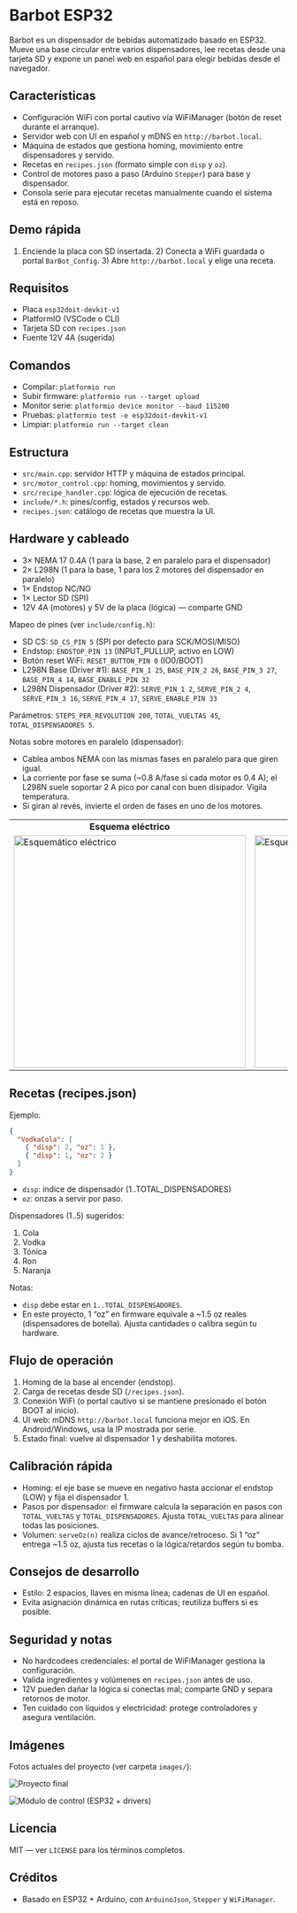 # Barbot ESP32

Barbot es un dispensador de bebidas automatizado basado en ESP32. Mueve una base circular entre varios dispensadores, lee recetas desde una tarjeta SD y expone un panel web en español para elegir bebidas desde el navegador.

## Características

- Configuración WiFi con portal cautivo vía WiFiManager (botón de reset durante el arranque).
- Servidor web con UI en español y mDNS en `http://barbot.local`.
- Máquina de estados que gestiona homing, movimiento entre dispensadores y servido.
- Recetas en `recipes.json` (formato simple con `disp` y `oz`).
- Control de motores paso a paso (Arduino `Stepper`) para base y dispensador.
- Consola serie para ejecutar recetas manualmente cuando el sistema está en reposo.

## Demo rápida

1) Enciende la placa con SD insertada. 2) Conecta a WiFi guardada o portal `BarBot_Config`. 3) Abre `http://barbot.local` y elige una receta.

## Requisitos

- Placa `esp32doit-devkit-v1`
- PlatformIO (VSCode o CLI)
- Tarjeta SD con `recipes.json`
- Fuente 12V 4A (sugerida)

## Comandos

- Compilar: `platformio run`
- Subir firmware: `platformio run --target upload`
- Monitor serie: `platformio device monitor --baud 115200`
- Pruebas: `platformio test -e esp32doit-devkit-v1`
- Limpiar: `platformio run --target clean`

## Estructura

- `src/main.cpp`: servidor HTTP y máquina de estados principal.
- `src/motor_control.cpp`: homing, movimientos y servido.
- `src/recipe_handler.cpp`: lógica de ejecución de recetas.
- `include/*.h`: pines/config, estados y recursos web.
- `recipes.json`: catálogo de recetas que muestra la UI.

## Hardware y cableado

- 3× NEMA 17 0.4A (1 para la base, 2 en paralelo para el dispensador)
- 2× L298N (1 para la base, 1 para los 2 motores del dispensador en paralelo)
- 1× Endstop NC/NO
- 1× Lector SD (SPI)
- 12V 4A (motores) y 5V de la placa (lógica) — comparte GND

Mapeo de pines (ver `include/config.h`):

- SD CS: `SD_CS_PIN 5` (SPI por defecto para SCK/MOSI/MISO)
- Endstop: `ENDSTOP_PIN 13` (INPUT_PULLUP, activo en LOW)
- Botón reset WiFi: `RESET_BUTTON_PIN 0` (IO0/BOOT)
- L298N Base (Driver #1): `BASE_PIN_1 25`, `BASE_PIN_2 26`, `BASE_PIN_3 27`, `BASE_PIN_4 14`, `BASE_ENABLE_PIN 32`
- L298N Dispensador (Driver #2): `SERVE_PIN_1 2`, `SERVE_PIN_2 4`, `SERVE_PIN_3 16`, `SERVE_PIN_4 17`, `SERVE_ENABLE_PIN 33`

Parámetros: `STEPS_PER_REVOLUTION 200`, `TOTAL_VUELTAS 45`, `TOTAL_DISPENSADORES 5`.

Notas sobre motores en paralelo (dispensador):

- Cablea ambos NEMA con las mismas fases en paralelo para que giren igual.
- La corriente por fase se suma (~0.8 A/fase si cada motor es 0.4 A); el L298N suele soportar 2 A pico por canal con buen disipador. Vigila temperatura.
- Si giran al revés, invierte el orden de fases en uno de los motores.

<div align="center">
  <table>
    <tr>
      <td align="center"><b>Esquema eléctrico</b></td>
      <td align="center"><b>Esquema electrónico</b></td>
    </tr>
    <tr>
      <td><img src="images/electric-squematic.jpeg" alt="Esquemático eléctrico" width="420"/></td>
      <td><img src="images/eletronic-squematic.png" alt="Esquema electrónico" width="420"/></td>
    </tr>
  </table>
</div>

## Recetas (recipes.json)

Ejemplo:

```json
{
  "VodkaCola": [
    { "disp": 2, "oz": 1 },
    { "disp": 1, "oz": 2 }
  ]
}
```

- `disp`: índice de dispensador (1..TOTAL_DISPENSADORES)
- `oz`: onzas a servir por paso.

Dispensadores (1..5) sugeridos:

1. Cola
2. Vodka
3. Tónica
4. Ron
5. Naranja

Notas:

- `disp` debe estar en `1..TOTAL_DISPENSADORES`.
- En este proyecto, 1 “oz” en firmware equivale a ~1.5 oz reales (dispensadores de botella). Ajusta cantidades o calibra según tu hardware.

## Flujo de operación

1. Homing de la base al encender (endstop).
2. Carga de recetas desde SD (`/recipes.json`).
3. Conexión WiFi (o portal cautivo si se mantiene presionado el botón BOOT al inicio).
4. UI web: mDNS `http://barbot.local` funciona mejor en iOS. En Android/Windows, usa la IP mostrada por serie.
5. Estado final: vuelve al dispensador 1 y deshabilita motores.

## Calibración rápida

- Homing: el eje base se mueve en negativo hasta accionar el endstop (LOW) y fija el dispensador 1.
- Pasos por dispensador: el firmware calcula la separación en pasos con `TOTAL_VUELTAS` y `TOTAL_DISPENSADORES`. Ajusta `TOTAL_VUELTAS` para alinear todas las posiciones.
- Volumen: `serveOz(n)` realiza ciclos de avance/retroceso. Si 1 “oz” entrega ~1.5 oz, ajusta tus recetas o la lógica/retardos según tu bomba.

## Consejos de desarrollo

- Estilo: 2 espacios, llaves en misma línea; cadenas de UI en español.
- Evita asignación dinámica en rutas críticas; reutiliza buffers si es posible.

## Seguridad y notas

- No hardcodees credenciales: el portal de WiFiManager gestiona la configuración.
- Valida ingredientes y volúmenes en `recipes.json` antes de uso.
- 12V pueden dañar la lógica si conectas mal; comparte GND y separa retornos de motor.
- Ten cuidado con líquidos y electricidad: protege controladores y asegura ventilación.

## Imágenes

Fotos actuales del proyecto (ver carpeta `images/`):

![Proyecto final](images/final-barbot.jpeg)

![Módulo de control (ESP32 + drivers)](images/control-barbot.jpeg)

## Licencia

MIT — ver `LICENSE` para los términos completos.

## Créditos

- Basado en ESP32 + Arduino, con `ArduinoJson`, `Stepper` y `WiFiManager`.
